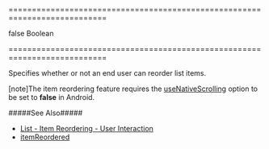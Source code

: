 ===========================================================================
<!--default-->false<!--/default-->
<!--type-->Boolean<!--/type-->
===========================================================================

<!--shortDescription-->
Specifies whether or not an end user can reorder list items.
<!--/shortDescription-->

<!--fullDescription-->
[note]The item reordering feature requires the [useNativeScrolling](/Documentation/ApiReference/UI_Widgets/dxList/Configuration/#useNativeScrolling) option to be set to **false** in Android.

#####See Also#####
- [List - Item Reordering - User Interaction](/Documentation/Guide/Widgets/List/Item_Reordering/#User_Interaction)
- [itemReordered](/Documentation/ApiReference/UI_Widgets/dxList/Events/#itemReordered)
<!--/fullDescription-->